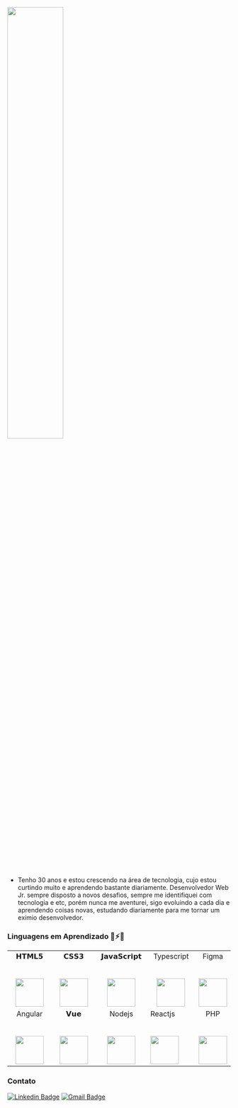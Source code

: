 <!--

**hudshowdr90/hudshowdr90** is a  _special_ ✨ repository because its `README.md` (this file) appears on your GitHub profile.

Here are some ideas to get you started:

- 🔭 I’m currently working on ...
- 🌱 I’m currently learning ...
- 👯 I’m looking to collaborate on ...
- 🤔 I’m looking for help with ...
- 
- 📫 How to reach me: ...
- 😄 Pronouns: ...
-  Fun fact: ...
-->

<p align="left"><img width=50% src="https://scontent.fqnv4-1.fna.fbcdn.net/v/t1.6435-9/79841762_2534247109977832_3615111970618867712_n.jpg?_nc_cat=102&ccb=1-3&_nc_sid=84a396&_nc_ohc=Pd2nMDfPSKgAX-SjfYj&tn=boaN4vYeF1veoTOP&_nc_ht=scontent.fqnv4-1.fna&oh=57321cc56fb53dfc4d91ee43e6a2a1dc&oe=612DDC68"></p>

- Tenho 30 anos e estou crescendo na área de tecnologia, cujo estou curtindo muito e aprendendo bastante diariamente.
Desenvolvedor Web Jr. sempre disposto a novos desafios, sempre me identifiquei com tecnologia e etc, porém nunca me aventurei, sigo evoluindo a cada dia e aprendendo coisas novas, estudando diariamente para me tornar um exímio desenvolvedor.

### Linguagens em Aprendizado 🤔⚡🔭


<table>
  <tbody>
    <tr valign="top">
      <td width="25%" align="center">
        <span>𝗛𝗧𝗠𝗟𝟱</span><br><br><br>
        <img height="64px" src="https://cdn.svgporn.com/logos/html-5.svg">
      </td>
      <td width="25%" align="center">
        <span>𝗖𝗦𝗦𝟯</span><br><br><br>
        <img height="64px" src="https://cdn.svgporn.com/logos/css-3.svg">
      </td>
      <td width="25%" align="center">
        <span>𝗝𝗮𝘃𝗮𝗦𝗰𝗿𝗶𝗽𝘁</span><br><br><br>
        <img height="64px" src="https://cdn.svgporn.com/logos/javascript.svg">
      </td>
         <td width="25%" align="center">
        <span>Typescript</span><br><br><br>
        <img height="64px" src="https://cdn.svgporn.com/logos/typescript.svg">
      </td>
        <td width="25%" align="center">
        <span>Figma</span><br><br><br>
        <img height="64px" src="https://cdn.svgporn.com/logos/figma.svg">
      </td>
    <tr valign="top">
      <td width="25%" align="center">
        <span>Angular</span><br><br><br>
        <img height="64px" src="https://cdn.svgporn.com/logos/angular.svg">
      </td>
       <td width="25%" align="center">
        <span>𝗩𝘂𝗲</span><br><br><br>
        <img height="64px" src="https://cdn.svgporn.com/logos/vue.svg">
      </td>
      <td width="25%" align="center">
        <span>Nodejs</span><br><br><br>
        <img height="64px" src="https://cdn.svgporn.com/logos/nodejs.svg">
      </td>
      <td width="25% align="center"
        <span>Reactjs</span><br><br><br>
        <img height="64px" src="https://img.icons8.com/ultraviolet/2x/react.png">
      </td>  
          <td width="30%" align="center">
        <span>PHP</span><br><br><br>
        <img height="64px" src="https://cdn.svgporn.com/logos/php.svg">
      </td>                                                                      
        </tr>
  </tbody>
</table>

### Contato

[![Linkedin Badge](https://img.shields.io/badge/-HudsonKennedy-blue?style=flat-square&logo=Linkedin&logoColor=white&link=https://www.linkedin.com/in/hudson-kennedy-809720127/)](https://www.linkedin.com/in/hudson-kennedy-809720127/) [![Gmail Badge](https://img.shields.io/badge/-hudsonhugo90@gmail.com-c14438?style=flat-square&logo=Gmail&logoColor=white&link=mailto:hudsonhugo90@gmail.com)](mailto:hudsonhugo90@gmail.com) 
